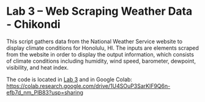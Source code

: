 # Lab 3 – Web Scraping Weather Data - Chikondi

This script gathers data from the National Weather Service website to display climate conditions for Honolulu, HI. The inputs are elements scraped from the website in order to display the output information, which consists of climate conditions including humidity, wind speed, barometer, dewpoint, visibility, and heat index.  

The code is located in [Lab 3](main/lab-3-web-scrapping-weather-data-chikondi1/lab3script) and in Google Colab: https://colab.research.google.com/drive/1U4SOuP3SarKlF9Q6n-efb7d_nm_PlB83?usp=sharing
